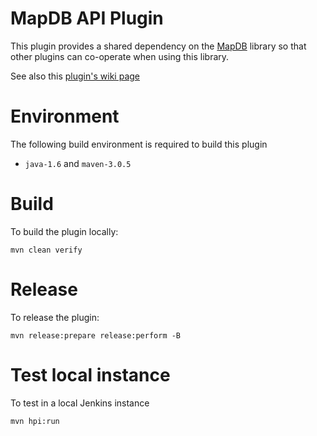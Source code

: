 # MapDB API Plugin

This plugin provides a shared dependency on the [MapDB][upstream] library so that other plugins can co-operate when using this library.

See also this [plugin's wiki page][wiki]

# Environment

The following build environment is required to build this plugin

* `java-1.6` and `maven-3.0.5`

# Build

To build the plugin locally:

    mvn clean verify

# Release

To release the plugin:

    mvn release:prepare release:perform -B

# Test local instance

To test in a local Jenkins instance

    mvn hpi:run

  [upstream]: http://www.mapdb.org
  [wiki]: http://wiki.jenkins-ci.org/display/JENKINS/MapDB+API+Plugin